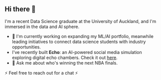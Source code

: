## Hi there 👋

I'm a recent Data Science graduate at the University of Auckland, and I'm immersed in the data and AI sphere. 

- 🔭 I'm currently working on expanding my ML/AI portfolio, meanwhile leading initiatives to connect data science students with industry opportunities.
- I've recently built **Echo**: an AI-powered social media simulation exploring digital echo chambers. Check it out [here](https://github.com/uoa-compsci399-2025-s1/capstone-project-2025-s1-team-17).
- 💬 Ask me about who's winning the next NBA finals. 



⚡ Feel free to reach out for a chat ⚡

<!--
- 🌱 I'm currently learning advanced LLM techniques, cloud deployment (AWS/Azure), and deepening my expertise in statistical theory. 

### 🛠️ Tech Stack
**Languages:** Python, R, SQL, Javascript

**ML/Data:** scikit-learn, pandas, TensorFlow, matplotlib, ggplot2, tidyverse 

**Tools:** Git, FastAPI, PostgreSQL, LLMs, Docker

### 🎯 Recent Projects
- **Echo**: AI-powered social media simulation exploring digital echo chambers
- **BBC News Classifier**: NLP model achieving >98% accuracy using various supervised ML models
- **Income Prediction**: Large-scale analysis using XGBoost and Random Forest


**jchu630/jchu630** is a ✨ _special_ ✨ repository because its `README.md` (this file) appears on your GitHub profile.

Here are some ideas to get you started:

- 🔭 I’m currently working on ...
- 🌱 I’m currently learning ...
- 👯 I’m looking to collaborate on ...
- 🤔 I’m looking for help with ...
- 💬 Ask me about ...
- 📫 How to reach me: ...
- 😄 Pronouns: ...
- ⚡ Fun fact: ...
-->

